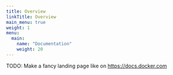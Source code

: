 ```yaml
---
title: Overview
linkTitle: Overview
main_menu: true
weight: 1
menu:
  main:
    name: "Documentation"
    weight: 20
---
```


TODO: Make a fancy landing page like on https://docs.docker.com